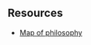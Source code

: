 ## Resources

-   [Map of philosophy](https://homepage.univie.ac.at/maximilian.noichl/full/zoom_final/index.html)

